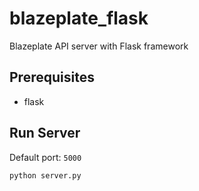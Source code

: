 # blazeplate_flask

Blazeplate API server with Flask framework

## Prerequisites

- flask

## Run Server
Default port: `5000`

```
python server.py
```
